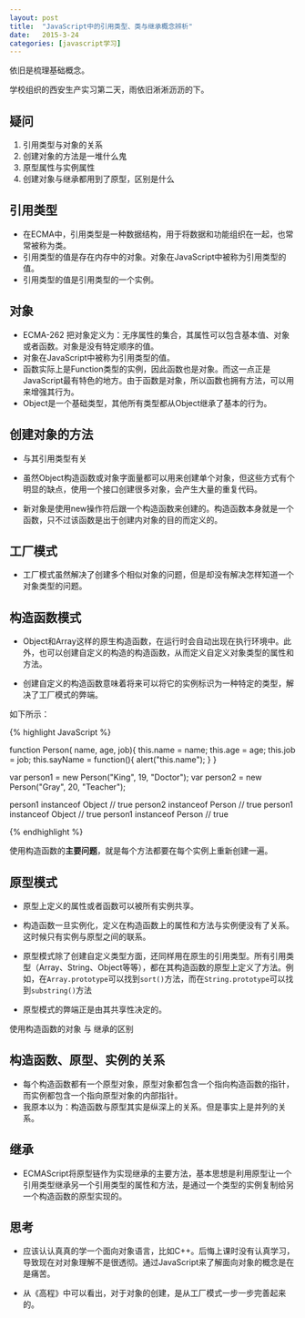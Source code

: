 ```yaml
---
layout: post
title:  "JavaScript中的引用类型、类与继承概念辨析"
date:   2015-3-24
categories: [javascript学习]
---
```


依旧是梳理基础概念。

学校组织的西安生产实习第二天，雨依旧淅淅沥沥的下。


## 疑问

1. 引用类型与对象的关系
1. 创建对象的方法是一堆什么鬼
2. 原型属性与实例属性
2. 创建对象与继承都用到了原型，区别是什么

## 引用类型
- 在ECMA中，引用类型是一种数据结构，用于将数据和功能组织在一起，也常常被称为类。
- 引用类型的值是存在内存中的对象。对象在JavaScript中被称为引用类型的值。
- 引用类型的值是引用类型的一个实例。

## 对象

- ECMA-262 把对象定义为：无序属性的集合，其属性可以包含基本值、对象或者函数。对象是没有特定顺序的值。
- 对象在JavaScript中被称为引用类型的值。
- 函数实际上是Function类型的实例，因此函数也是对象。而这一点正是JavaScript最有特色的地方。由于函数是对象，所以函数也拥有方法，可以用来增强其行为。
- Object是一个基础类型，其他所有类型都从Object继承了基本的行为。

## 创建对象的方法

- 与其引用类型有关

- 虽然Object构造函数或对象字面量都可以用来创建单个对象，但这些方式有个明显的缺点，使用一个接口创建很多对象，会产生大量的重复代码。

- 新对象是使用new操作符后跟一个构造函数来创建的。构造函数本身就是一个函数，只不过该函数是出于创建内对象的目的而定义的。

## 工厂模式

- 工厂模式虽然解决了创建多个相似对象的问题，但是却没有解决怎样知道一个对象类型的问题。

## 构造函数模式

- Object和Array这样的原生构造函数，在运行时会自动出现在执行环境中。此外，也可以创建自定义的构造的构造函数，从而定义自定义对象类型的属性和方法。

- 创建自定义的构造函数意味着将来可以将它的实例标识为一种特定的类型，解决了工厂模式的弊端。

如下所示：

{% highlight JavaScript %}

function Person( name, age, job){
  this.name = name;
  this.age = age;
  this.job = job;
  this.sayName = function(){
    alert("this.name");
  }
}

var person1 = new Person("King", 19, "Doctor");
var person2 = new Person("Gray", 20, "Teacher");

person1 instanceof Object // true
person2 instanceof Person // true
person1 instanceof Object // true
person1 instanceof Person // true

{% endhighlight %}

使用构造函数的**主要问题**，就是每个方法都要在每个实例上重新创建一遍。

## 原型模式

- 原型上定义的属性或者函数可以被所有实例共享。

- 构造函数一旦实例化，定义在构造函数上的属性和方法与实例便没有了关系。这时候只有实例与原型之间的联系。

- 原型模式除了创建自定义类型方面，还同样用在原生的引用类型。所有引用类型（Array、String、Object等等），都在其构造函数的原型上定义了方法。例如，在`Array.prototype`可以找到`sort()`方法，而在`String.prototype`可以找到`substring()`方法

- 原型模式的弊端正是由其共享性决定的。

使用构造函数的对象 与 继承的区别

## 构造函数、原型、实例的关系

- 每个构造函数都有一个原型对象，原型对象都包含一个指向构造函数的指针，而实例都包含一个指向原型对象的内部指针。
- 我原本以为：构造函数与原型其实是纵深上的关系。但是事实上是并列的关系。

## 继承

- ECMAScript将原型链作为实现继承的主要方法，基本思想是利用原型让一个引用类型继承另一个引用类型的属性和方法，是通过一个类型的实例复制给另一个构造函数的原型实现的。

## 思考

- 应该认认真真的学一个面向对象语言，比如C++。后悔上课时没有认真学习，导致现在对对象理解不是很透彻。通过JavaScript来了解面向对象的概念是在是痛苦。

- 从《高程》中可以看出，对于对象的创建，是从工厂模式一步一步完善起来的。
